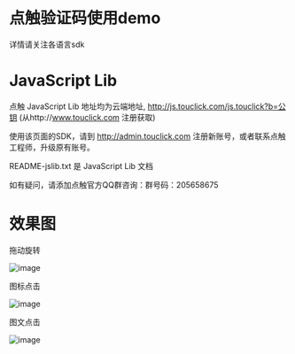 # 点触验证码使用demo

详情请关注各语言sdk

# JavaScript Lib 

点触 JavaScript Lib 地址均为云端地址, http://js.touclick.com/js.touclick?b=公钥 (从http://www.touclick.com 注册获取)

使用该页面的SDK，请到 http://admin.touclick.com 注册新账号，或者联系点触工程师，升级原有账号。

README-jslib.txt 是 JavaScript Lib 文档 

如有疑问，请添加点触官方QQ群咨询：群号码：205658675


# 效果图

拖动旋转

![image](https://github.com/touclick/captcha-demo/blob/master/images/rotate.png)

图标点击

![image](https://github.com/touclick/captcha-demo/blob/master/images/block.png)

图文点击

![image](https://github.com/touclick/captcha-demo/blob/master/images/classical_new.png)



